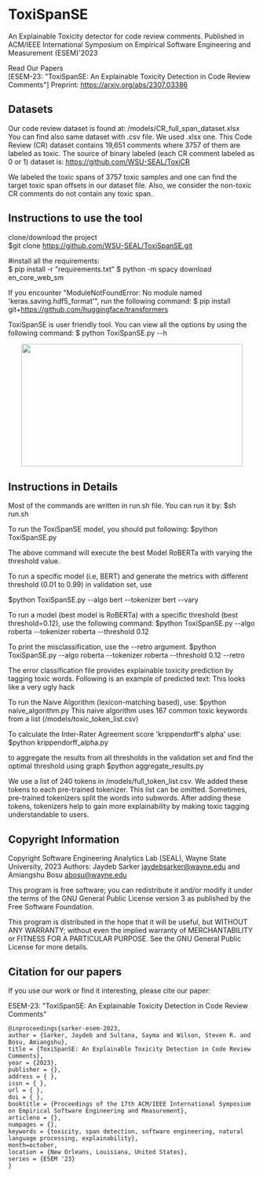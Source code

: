 # ToxiSpanSE
An Explainable Toxicity detector for code review comments. Published in ACM/IEEE International Symposium on Empirical Software Engineering and Measurement (ESEM)'2023

Read Our Papers <br />
[ESEM-23: "ToxiSpanSE: An Explainable Toxicity Detection in Code Review Comments"]
Preprint: https://arxiv.org/abs/2307.03386

## Datasets
Our code review dataset is found at: /models/CR_full_span_dataset.xlsx <br>
You can find also same dataset with .csv file. We used .xlsx one. 
This Code Review (CR) dataset contains 19,651 comments where 3757 of them are labeled as toxic. The source of binary labeled (each CR comment labeled as 0 or 1) dataset is: https://github.com/WSU-SEAL/ToxiCR

We labeled the toxic spans of 3757 toxic samples and one can find the target toxic span offsets in our dataset file. Also, we consider the non-toxic CR comments do not contain any toxic span. 

## Instructions to use the tool 
clone/download the project </br>
$git clone https://github.com/WSU-SEAL/ToxiSpanSE.git

#install all the requirements: </br>
$ pip install -r "requirements.txt"
$ python -m spacy download en_core_web_sm

If you encounter "ModuleNotFoundError: No module named 'keras.saving.hdf5_format'", run the following command:
$ pip install git+https://github.com/huggingface/transformers

ToxiSpanSE is user friendly tool. You can view all the options by using the following command:
$ python ToxiSpanSE.py --h

<p align="center">
  <img width="450" height="250" src="ToxiSpanSE_options.png">
</p>

## Instructions in Details

Most of the commands are written in run.sh file. You can run it by:
$sh run.sh 

To run the ToxiSpanSE model, you should put following:
$python ToxiSpanSE.py

The above command will execute the best Model RoBERTa with varying the threshold value. 

To run a specific model (i.e, BERT) and generate the metrics with different threshold (0.01 to 0.99) in validation set, use

$python ToxiSpanSE.py --algo bert --tokenizer bert --vary

To run a model (best model is RoBERTa) with a specific threshold (best threshold=0.12), use the following command:
$python ToxiSpanSE.py --algo roberta --tokenizer roberta --threshold 0.12

To print the misclassification, use the --retro argument. 
$python ToxiSpanSE.py --algo roberta --tokenizer roberta --threshold 0.12 --retro

The error classification file provides explainable toxicity prediction by tagging toxic words. Following is an example of predicted text:
This  looks  like  a  very   <toxic> ugly  hack </toxic> 


To run the Naive Algorithm (lexicon-matching based), use:
$python naive_algorithm.py
This naive algorithm uses 167 common toxic keywords from a list (/models/toxic_token_list.csv)

To calculate the Inter-Rater Agreement score 'krippendorff's alpha' use:
$python krippendorff_alpha.py

to aggregate the results from all thresholds in the validation set and find the optimal threshold using graph
$python aggregate_results.py


We use a list of 240 tokens in /models/full_token_list.csv. We added these tokens to each pre-trained tokenizer. This list can be omitted. 
Sometimes, pre-trained tokenizers split the words into subwords. After adding these tokens, tokenizers help to gain more explainability by making 
toxic tagging understandable to users. 



## Copyright Information
 Copyright Software Engineering Analytics Lab (SEAL), Wayne State University, 2023
 Authors: Jaydeb Sarker <jaydebsarker@wayne.edu> and Amiangshu Bosu <abosu@wayne.edu>

This program is free software; you can redistribute it and/or
modify it under the terms of the GNU General Public License
version 3 as published by the Free Software Foundation.

This program is distributed in the hope that it will be useful,
but WITHOUT ANY WARRANTY; without even the implied warranty of
MERCHANTABILITY or FITNESS FOR A PARTICULAR PURPOSE. See the
GNU General Public License for more details.


## Citation for our papers
If you use our work or find it interesting, please cite our paper:

ESEM-23: "ToxiSpanSE: An Explainable Toxicity Detection in Code Review Comments"
```
@inproceedings{sarker-esem-2023,
author = {Sarker, Jaydeb and Sultana, Sayma and Wilson, Steven R. and Bosu, Amiangshu},
title = {ToxiSpanSE: An Explainable Toxicity Detection in Code Review Comments},
year = {2023},
publisher = {},
address = { },
issn = { },
url = { },
doi = { },
booktitle = {Proceedings of the 17th ACM/IEEE International Symposium on Empirical Software Engineering and Measurement},
articleno = {},
numpages = {},
keywords = {toxicity, span detection, software engineering, natural language processing, explainability},
month=october,
location = {New Orleans, Louisiana, United States},
series = {ESEM '23}
}
```

